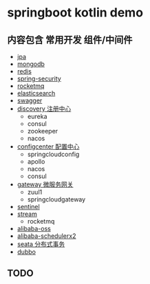 # springboot kotlin demo

## 内容包含 常用开发 组件/中间件
- [jpa](jpa/README.md)
- [mongodb](mongodb/README.md)
- [redis](redis/README.md)
- [spring-security](springsecurity/README.md)
- [rocketmq](rocketmq/README.md)
- [elasticsearch](es/README.md)
- [swagger](swagger/README.md)
- [discovery 注册中心](discovery/README.md)
  - eureka
  - consul
  - zookeeper
  - nacos
- [configcenter 配置中心](configcenter/README.md)
  - springcloudconfig
  - apollo
  - nacos
  - consul
- [gateway 微服务网关](gateway/README.md)
  - zuul1
  - springcloudgateway
- [sentinel](sentinel/README.md)
- [stream](stream/README.md)
  - rocketmq
- [alibaba-oss](alioss/README.md)
- [alibaba-schedulerx2](alischedulerx2/README.md)
- [seata 分布式事务](seata/README.md)
- [dubbo](dubbo/README.md)

## TODO